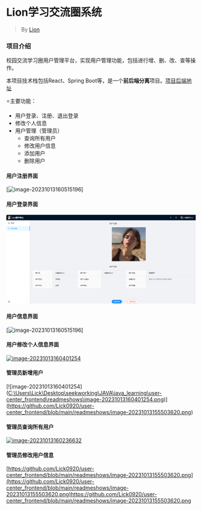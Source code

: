 # Lion学习交流圈系统

> By [Lion](https://github.com/Lick0920)

### 项目介绍

校园交流学习圈用户管理平台，实现用户管理功能，包括进行增、删、改、查等操作。

本项目技术栈包括React、Spring Boot等，是一个**前后端分离**项目。[项目后端地址](https://github.com/Lick0920/user-center_backend)

⭐主要功能：

- 用户登录、注册、退出登录
- 修改个人信息
- 用户管理（管理员）
  - 查询所有用户
  - 修改用户信息
  - 添加用户
  - 删除用户

#### 用户注册界面
[![image-20231013160515196]([https://github.com/Lick0920/user-center_frontend/blob/main/readmeshows/image-20231013155321985.png](https://github.com/Lick0920/user-center_frontend/blob/main/readmeshows/image-20231013153745494.png))]

#### 用户登录界面

[![image-20231013160515196](https://github.com/Lick0920/user-center_frontend/blob/main/readmeshows/image-20231013155321985.png)](https://github.com/Lick0920/user-center_frontend/blob/main/readmeshows/image-20231013160515196.png)

#### 用户信息界面

[![image-20231013160515196]([https://github.com/Lick0920/user-center_frontend/blob/main/readmeshows/image-20231013155321985.png](https://github.com/Lick0920/user-center_frontend/blob/main/readmeshows/image-20231013153745494.png))]

#### 用户修改个人信息界面

[![image-20231013160401254](C:\Users\Lick\Desktop\seekworking\JAVA\java_learning\user-center_frontend\readmeshows\image-20231013160401254.png)](https://github.com/Lick0920/user-center_frontend/blob/main/readmeshows/image-20231013155503620.png)

#### 管理员新增用户
[![image-20231013160401254]([C:\Users\Lick\Desktop\seekworking\JAVA\java_learning\user-center_frontend\readmeshows\image-20231013160401254.png](https://github.com/Lick0920/user-center_frontend/blob/main/readmeshows/image-202310131558302551.png
))](https://github.com/Lick0920/user-center_frontend/blob/main/readmeshows/image-20231013155503620.png)

#### 管理员查询所有用户

[![image-20231013160236632](C:\Users\Lick\Desktop\seekworking\JAVA\java_learning\user-center_frontend\readmeshows\image-20231013160236632.png)](https://github.com/Lick0920/user-center_frontend/blob/main/readmeshows/image-20231013160236632.png)

#### 管理员修改用户信息

[https://github.com/Lick0920/user-center_frontend/blob/main/readmeshows/image-20231013155503620.png](https://github.com/Lick0920/user-center_frontend/blob/main/readmeshows/image-20231013155503620.png)https://github.com/Lick0920/user-center_frontend/blob/main/readmeshows/image-20231013155503620.png
